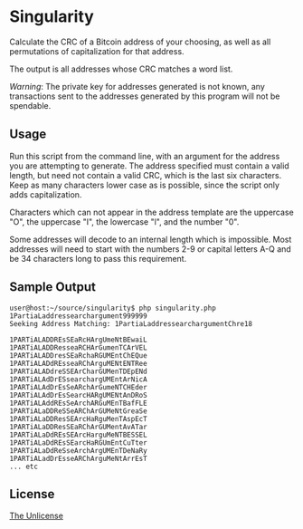 # Singularity

Calculate the CRC of a Bitcoin address of your choosing, as well as all
permutations of capitalization for that address.

The output is all addresses whose CRC matches a word list.

*Warning*: The private key for addresses generated is not known, any
transactions sent to the addresses generated by this program will not be
spendable.

## Usage

Run this script from the command line, with an argument for the address you are
attempting to generate. The address specified must contain a valid length, but
need not contain a valid CRC, which is the last six characters. Keep as many
characters lower case as is possible, since the script only adds capitalization.

Characters which can not appear in the address template are the uppercase
"O", the uppercase "I", the lowercase "l", and the number "0".

Some addresses will decode to an internal length which is impossible.
Most addresses will need to start with the numbers 2-9 or capital letters A-Q
and be 34 characters long to pass this requirement.

## Sample Output

```
user@host:~/source/singularity$ php singularity.php 1PartiaLaddressearchargument999999
Seeking Address Matching: 1PartiaLaddressearchargumentChre18

1PARTiALADDREsSEaRcHArgUmeNtBEwaiL
1PARTiALADDResseaRCHArGumenTCArVEL
1PARTiALADDresSEaRchaRGUMEntChEQue
1PARTiALADdREsseaRChArguMENtENTRee
1PARTiALADdreSSEArCharGUMenTDEpENd
1PARTiALAdDrESsearchargUMEntArNicA
1PARTiALAdDrEsSeARchArGumeNTCHEder
1PARTiALAdDrEsSearcHARgUMENtAnDRoS
1PARTiALAddREsSeArchARGuMEnTBafFLE
1PARTiALaDDReSSeARChArGUMeNtGreaSe
1PARTiALaDDResSEArcHaRguMenTAspEcT
1PARTiALaDDResSEaRChArGUMentAvATar
1PARTiALaDdREsSEArcHarguMeNTBESSEL
1PARTiALaDdREsSEarcHaRGUmEntCuTter
1PARTiALaDdReSseArchArgUMEnTDeNaRy
1PARTiALadDrEsseARChArguMeNtArrEsT
... etc
```

## License

[The Unlicense](http://www.unlicense.org/)
